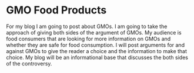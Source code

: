 # GMO Food Products
For my blog I am going to post about GMOs. I am going to take the approach of giving both sides of the argument of GMOs. My audience is food consumers that are looking for more information on GMOs and whether they are safe for food consumption. I will post arguments for and against GMOs to give the reader a choice and the information to make that choice. My blog will be an informational base that discusses the both sides of the controversy.
